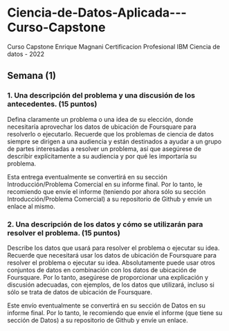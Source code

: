 # Ciencia-de-Datos-Aplicada---Curso-Capstone
Curso Capstone Enrique Magnani Certificacion Profesional IBM Ciencia de datos - 2022


## Semana (1)

### 1.     Una descripción del problema y una discusión de los antecedentes. (15 puntos)
Defina claramente un problema o una idea de su elección, donde necesitaría aprovechar los datos de ubicación de Foursquare para resolverlo o ejecutarlo. Recuerde que los problemas de ciencia de datos siempre se dirigen a una audiencia y están destinados a ayudar a un grupo de partes interesadas a resolver un problema, así que asegúrese de describir explícitamente a su audiencia y por qué les importaría su problema.

Esta entrega eventualmente se convertirá en su sección Introducción/Problema Comercial en su informe final. Por lo tanto, le recomiendo que envíe el informe (teniendo por ahora sólo su sección Introducción/Problema Comercial) a su repositorio de Github y envíe un enlace al mismo.


### 2.     Una descripción de los datos y cómo se utilizarán para resolver el problema. (15 puntos)
Describe los datos que usará para resolver el problema o ejecutar su idea. Recuerde que necesitará usar los datos de ubicación de Foursquare para resolver el problema o ejecutar su idea. Absolutamente puede usar otros conjuntos de datos en combinación con los datos de ubicación de Foursquare. Por lo tanto, asegúrese de proporcionar una explicación y discusión adecuadas, con ejemplos, de los datos que utilizará, incluso si sólo se trata de datos de ubicación de Foursquare.

Este envío eventualmente se convertirá en su sección de Datos en su informe final. Por lo tanto, le recomiendo que envíe el informe (que tiene su sección de Datos) a su repositorio de Github y envíe un enlace.
